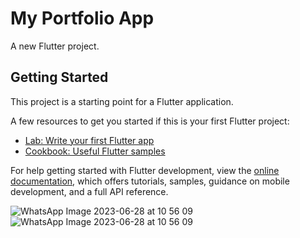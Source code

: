 # My Portfolio App

A new Flutter project.

## Getting Started

This project is a starting point for a Flutter application.

A few resources to get you started if this is your first Flutter project:

- [Lab: Write your first Flutter app](https://docs.flutter.dev/get-started/codelab)
- [Cookbook: Useful Flutter samples](https://docs.flutter.dev/cookbook)

For help getting started with Flutter development, view the
[online documentation](https://docs.flutter.dev/), which offers tutorials,
samples, guidance on mobile development, and a full API reference.

![WhatsApp Image 2023-06-28 at 10 56 09](https://github.com/AdiUrone/proj_1/assets/100016694/331a17cb-4b03-4e4d-ba49-069db0104ca6)
![WhatsApp Image 2023-06-28 at 10 56 09](https://github.com/AdiUrone/proj_1/assets/100016694/eb6efc75-c4bb-4c64-9ae8-ef714c8264f1)

